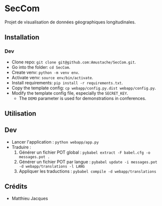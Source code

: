 # SecCom

Projet de visualisation de données géographiques longitudinales.

## Installation

### Dev

- Clone repo: `git clone git@github.com:Amustache/SecCom.git`.
- Go into the folder: `cd SecCom`.
- Create venv: `python -m venv env`.
- Activate venv: `source env/bin/activate`.
- Install requirements: `pip install -r requirements.txt`.
- Copy the template config: `cp webapp/config.py.dist webapp/config.py`.
- Modify the template config file, especially the `SECRET_KEY`.
  - The `DEMO` parameter is used for demonstrations in conferences.

## Utilisation

## Dev

- Lancer l'application : `python webapp/app.py`
- Traduire  :
  1. Générer un fichier POT global : `pybabel extract -F babel.cfg -o messages.pot .`
  2. Générer un fichier POT par langue : `pybabel update -i messages.pot -d webapp/translations -l LANG`
  3. Appliquer les traductions : `pybabel compile -d webapp/translations`

## Crédits

- Matthieu Jacques
